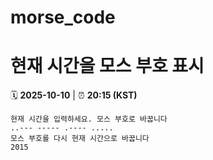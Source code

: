 # morse_code
# 현재 시간을 모스 부호 표시
<!-- MORSE_TIME_START -->
🗓️ **2025-10-10** | ⏰ **20:15 (KST)**

```
현재 시간을 입력하세요. 모스 부호로 바꿉니다
..--- ----- .---- .....
모스 부호를 다시 현재 시간으로 바꿉니다
2015
```
<!-- MORSE_TIME_END -->

